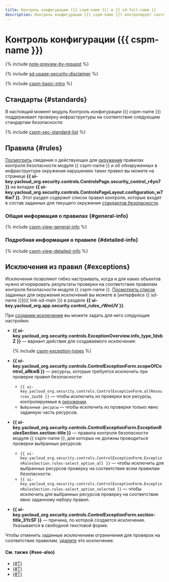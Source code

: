 ```yaml
---
title: Контроль конфигурации ({{ cspm-name }}) в {{ sd-full-name }}
description: Контроль конфигурации ({{ cspm-name }}) контролирует соответствие облачной инфраструктуры и приложений, развернутых на платформе {{ yandex-cloud }}, комплексным требованиям и лучшим практикам в сфере безопасности.
---
```


# Контроль конфигурации ({{ cspm-name }})

{% include [note-preview-by-request](../../_includes/note-preview-by-request.md) %}

{% include [sd-usage-security-disclaimer](../../_includes/security-deck/sd-usage-security-disclaimer.md) %}

{% include [cspm-basic-intro](../../_includes/security-deck/cspm-basic-intro.md) %}

## Стандарты {#standards}

В настоящий момент модуль Контроль конфигурации ({{ cspm-name }}) поддерживает проверку инфраструктуры на соответствие следующим стандартам безопасности:

{% include [cspm-sec-standard-list](../../_includes/security-deck/cspm-sec-standard-list.md) %}

## Правила {#rules}

[Посмотреть](../operations/cspm/view-rules.md) сведения о действующих для [окружения](./workspace.md) правилах контроля безопасности модуля {{ cspm-name }} и об обнаруженных в инфраструктуре окружения нарушениях таких правил вы можете на странице **{{ ui-key.yacloud_org.security.controls.ControlsPage.security_control_r4yn7 }}** на вкладке **{{ ui-key.yacloud_org.security.controls.ControlsPageLayout.configuration_w7Kw7 }}**. Этот раздел содержит список правил контроля, которые входят в состав заданных для текущего окружения [стандартов безопасности](#standards).

### Общая информация о правилах {#general-info}

{% include [cspm-view-general-info](../../_includes/security-deck/cspm-view-general-info.md) %}

### Подробная информация о правиле {#detailed-info}

{% include [cspm-view-detailed-info](../../_includes/security-deck/cspm-view-detailed-info.md) %}

## Исключения из правил {#exceptions}

Исключения позволяют гибко настраивать, когда и для каких объектов нужно игнорировать результаты проверки на соответствие правилам контроля безопасности модуля {{ cspm-name }}. [Посмотреть список](../operations/cspm/manage-exceptions.md#view-exceptions-list) заданных для окружения исключений вы можете в [интерфейсе {{ sd-name }}]({{ link-sd-main }}) в разделе **{{ ui-key.yacloud_org.app.security.control_rules_rWmUV }}**.

При [создании исключения](../operations/cspm/manage-exceptions.md#create-exception) вы можете задать для него следующие настройки:

* **{{ ui-key.yacloud_org.security.controls.ExceptionOverview.info_type_1dxbZ }}** — вариант действия для создаваемого исключения:

    {% include [cspm-exception-types](../../_includes/security-deck/cspm-exception-types.md) %}

* **{{ ui-key.yacloud_org.security.controls.ControlExceptionForm.scopeOfControl_aRkwB }}** — ресурсы, которые требуется исключить при проверке правил безопасности:

    * `{{ ui-key.yacloud_org.security.controls.ControlExceptionForm.allResources_2ax5E }}` — чтобы исключить из проверки все ресурсы, контролируемые в [окружении](./workspace.md).
    * `Выбранные ресурсы` — чтобы исключить из проверки только явно заданную часть ресурсов.
* **{{ ui-key.yacloud_org.security.controls.ControlExceptionForm.ExceptionRulesSection.section-title }}** — правила контроля безопасности модуля {{ cspm-name }}, для которых не должны проводиться проверки выбранных ресурсов:

    * `{{ ui-key.yacloud_org.security.controls.ControlExceptionForm.ExceptionRulesSection.rules-select_option_all }}` — чтобы исключить для выбранных ресурсов проверку на соответствие всем правилам безопасности.
    * `{{ ui-key.yacloud_org.security.controls.ControlExceptionForm.ExceptionRulesSection.rules-select_option_selected }}` — чтобы исключить для выбранных ресурсов проверку на соответствие явно заданному набору правил.
* **{{ ui-key.yacloud_org.security.controls.ControlExceptionForm.section-title_3YcSF }}** — причина, по которой создается исключение. Указывается в свободной текстовой форме.

Чтобы отменить заданные исключением ограничения для проверок на соответствие правилам, [удалите](../operations/cspm/manage-exceptions.md#delete-exception) это исключение.

#### См. также {#see-also}

* [{#T}](./workspace.md)
* [{#T}](../operations/cspm/view-rules.md)
* [{#T}](../operations/cspm/manage-exceptions.md)